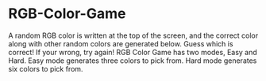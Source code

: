 # RGB-Color-Game

A random RGB color is written at the top of the screen, and the correct color along with other random colors are generated below. Guess which is correct! If your wrong, try again! RGB Color Game has two modes, Easy and Hard. Easy mode generates three colors to pick from. Hard mode generates six colors to pick from.
